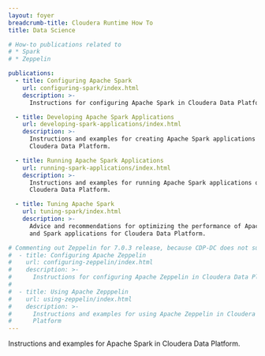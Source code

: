 ```yaml
---
layout: foyer
breadcrumb-title: Cloudera Runtime How To
title: Data Science

# How-to publications related to
# * Spark
# * Zeppelin

publications:
  - title: Configuring Apache Spark
    url: configuring-spark/index.html
    description: >-
      Instructions for configuring Apache Spark in Cloudera Data Platform.

  - title: Developing Apache Spark Applications
    url: developing-spark-applications/index.html
    description: >-
      Instructions and examples for creating Apache Spark applications to run on
      Cloudera Data Platform.

  - title: Running Apache Spark Applications
    url: running-spark-applications/index.html
    description: >-
      Instructions and examples for running Apache Spark applications on
      Cloudera Data Platform.

  - title: Tuning Apache Spark
    url: tuning-spark/index.html
    description: >-
      Advice and recommendations for optimizing the performance of Apache Spark
      and Spark applications for Cloudera Data Platform.

# Commenting out Zeppelin for 7.0.3 release, because CDP-DC does not support Zeppelin initially
#  - title: Configuring Apache Zeppelin
#    url: configuring-zeppelin/index.html
#    description: >-
#      Instructions for configuring Apache Zeppelin in Cloudera Data Platform.
#
#  - title: Using Apache Zepppelin
#    url: using-zeppelin/index.html
#    description: >-
#      Instructions and examples for using Apache Zeppelin in Cloudera Data
#      Platform
---
```

Instructions and examples for Apache Spark in Cloudera Data
Platform.
